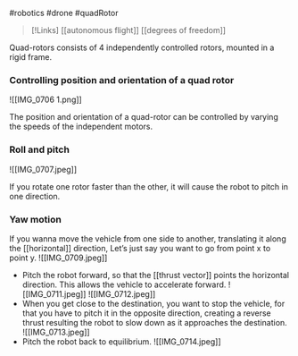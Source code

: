 #robotics #drone #quadRotor

>[!Links]
>[[autonomous flight]]
>[[degrees of freedom]]


Quad-rotors consists of 4 independently controlled rotors, mounted in a rigid frame.

### Controlling position and orientation of a quad rotor

![[IMG_0706 1.png]]

The position and orientation of a quad-rotor can be controlled by varying the speeds of the independent motors.

### Roll and pitch

![[IMG_0707.jpeg]]

If you rotate one rotor faster than the other, it will cause the robot to pitch in one direction. 

### Yaw motion 
If you wanna move the vehicle from one side to another, translating it along the [[horizontal]] direction,
Let’s just say you want to go from point x to point y.
![[IMG_0709.jpeg]]

- Pitch the robot forward, so that the [[thrust vector]] points the horizontal direction. This allows the vehicle to accelerate forward.
	![[IMG_0711.jpeg]]
	![[IMG_0712.jpeg]]
- When you get close to the destination, you want to stop the vehicle, for that you have to pitch it in the opposite direction, creating a reverse thrust resulting the robot to slow down as it approaches the destination.
	![[IMG_0713.jpeg]]
- Pitch the robot back to equilibrium.
	![[IMG_0714.jpeg]]